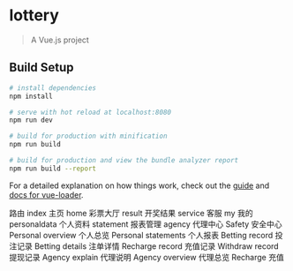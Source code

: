 # lottery

> A Vue.js project

## Build Setup

``` bash
# install dependencies
npm install

# serve with hot reload at localhost:8080
npm run dev

# build for production with minification
npm run build

# build for production and view the bundle analyzer report
npm run build --report
```

For a detailed explanation on how things work, check out the [guide](http://vuejs-templates.github.io/webpack/) and [docs for vue-loader](http://vuejs.github.io/vue-loader).

路由
index 			        主页
home  			        彩票大厅
result 			        开奖结果
service 		        客服
my      		        我的
personaldata 		    个人资料
statement    		    报表管理
agency			        代理中心
Safety			        安全中心
Personal overview    	个人总览
Personal statements  	个人报表
Betting record          投注记录
Betting details         注单详情
Recharge record         充值记录
Withdraw record         提现记录
Agency explain          代理说明
Agency overview         代理总览
Recharge                充值